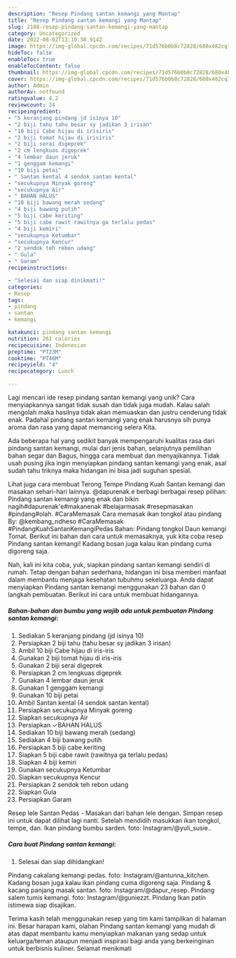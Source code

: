 ```yaml
---
description: "Resep Pindang santan kemangi yang Mantap"
title: "Resep Pindang santan kemangi yang Mantap"
slug: 2188-resep-pindang-santan-kemangi-yang-mantap
category: Uncategorized
date: 2022-08-02T13:10:38.914Z
image: https://img-global.cpcdn.com/recipes/71d576b0b8c72828/680x482cq70/pindang-santan-kemangi-foto-resep-utama.jpg
hideToc: false
enableToc: true
enableTocContent: false
thumbnail: https://img-global.cpcdn.com/recipes/71d576b0b8c72828/680x482cq70/pindang-santan-kemangi-foto-resep-utama.jpg
cover: https://img-global.cpcdn.com/recipes/71d576b0b8c72828/680x482cq70/pindang-santan-kemangi-foto-resep-utama.jpg
author: Admin
authorAv: notfound
ratingvalue: 4.2
reviewcount: 24
recipeingredient:
- "5 keranjang pindang jd isinya 10"
- "2 biji tahu tahu besar sy jadikan 3 irisan"
- "10 biji Cabe hijau di irisiris"
- "2 biji tomat hijau di irisiris"
- "2 biji serai digeprek"
- "2 cm lengkuas digeprek"
- "4 lembar daun jeruk"
- "1 genggam kemangi"
- "10 biji petai"
- " Santan kental 4 sendok santan kental"
- "secukupnya Minyak goreng"
- "secukupnya Air"
- " BAHAN HALUS"
- "10 biji bawang merah sedang"
- "4 biji bawang putih"
- "5 biji cabe keriting"
- "5 biji cabe rawit rawitnya ga terlalu pedas"
- "4 biji kemiri"
- "secukupnya Ketumbar"
- "secukupnya Kencur"
- "2 sendok teh rebon udang"
- " Gula"
- " Garam"
recipeinstructions:

- "Selesai dan siap dinikmati!"
categories:
- Resep
tags:
- pindang
- santan
- kemangi

katakunci: pindang santan kemangi 
nutrition: 261 calories
recipecuisine: Indonesian
preptime: "PT23M"
cooktime: "PT46M"
recipeyield: "4"
recipecategory: Lunch

---
```





Lagi mencari ide resep pindang santan kemangi yang unik? Cara menyiapkannya sangat tidak susah dan tidak juga mudah. Kalau salah mengolah maka hasilnya tidak akan memuaskan dan justru cenderung tidak enak. Padahal pindang santan kemangi yang enak harusnya sih punya aroma dan rasa yang dapat memancing selera Kita.





Ada beberapa hal yang sedikit banyak mempengaruhi kualitas rasa dari pindang santan kemangi, mulai dari jenis bahan, selanjutnya pemilihan bahan segar dan Bagus, hingga cara membuat dan menyajikannya. Tidak usah pusing jika ingin menyiapkan pindang santan kemangi yang enak,      asal sudah tahu triknya maka hidangan ini bisa jadi suguhan spesial.














Lihat juga cara membuat Terong Tempe Pindang Kuah Santan kemangi dan masakan sehari-hari lainnya. @dapurenak.e berbagi berbagai resep pilihan: Pindang santan kemangi yang enak dan bikin nagih#dapurenak&#39;e#makanenak #belajarmasak #resepmasakan #pindang#olah. #CaraMemasak Cara memasak ikan tongkol atau pindang By: @kembang_ndheso #CaraMemasak #PindangKuahSantanKemangiPedas Bahan: Pindang tongkol Daun kemangi Tomat. Berikut ini bahan dan cara untuk memasaknya, yuk kita coba resep Pindang santan kemangi! Kadang bosan juga kalau ikan pindang cuma digoreng saja.






Nah, kali ini kita coba, yuk, siapkan pindang santan kemangi sendiri di rumah. Tetap dengan bahan sederhana, hidangan ini bisa memberi manfaat dalam membantu menjaga kesehatan tubuhmu sekeluarga. Anda dapat menyiapkan Pindang santan kemangi menggunakan 23 bahan dan 0 langkah pembuatan. Berikut ini cara untuk membuat hidangannya.

<!--inarticleads1-->

##### Bahan-bahan dan bumbu yang wajib ada untuk pembuatan Pindang santan kemangi:

1. Sediakan 5 keranjang pindang (jd isinya 10)
1. Persiapkan 2 biji tahu (tahu besar sy jadikan 3 irisan)
1. Ambil 10 biji Cabe hijau di iris-iris
1. Gunakan 2 biji tomat hijau di iris-iris
1. Gunakan 2 biji serai digeprek
1. Persiapkan 2 cm lengkuas digeprek
1. Gunakan 4 lembar daun jeruk
1. Gunakan 1 genggam kemangi
1. Gunakan 10 biji petai
1. Ambil  Santan kental (4 sendok santan kental)
1. Persiapkan secukupnya Minyak goreng
1. Siapkan secukupnya Air
1. Persiapkan  ✓BAHAN HALUS
1. Sediakan 10 biji bawang merah (sedang)
1. Sediakan 4 biji bawang putih
1. Persiapkan 5 biji cabe keriting
1. Siapkan 5 biji cabe rawit (rawitnya ga terlalu pedas)
1. Siapkan 4 biji kemiri
1. Gunakan secukupnya Ketumbar
1. Siapkan secukupnya Kencur
1. Persiapkan 2 sendok teh rebon udang
1. Siapkan  Gula
1. Persiapkan  Garam


Resep lele Santan Pedas - Masakan dari bahan lele dengan. Simpan resep ini untuk dapat dilihat lagi nanti. Setelah mendidih masukkan ikan tongkol, tempe, dan. Ikan pindang bumbu sarden. foto: Instagram/@yuli_susie.. 

<!--inarticleads2-->

##### Cara buat Pindang santan kemangi:


1. Selesai dan siap dihidangkan!

Pindang cakalang kemangi pedas. foto: Instagram/@antunna_kitchen. Kadang bosan juga kalau ikan pindang cuma digoreng saja. Pindang &amp; kacang panjang masak santan. foto: Instagram/@dapur_resep. Pindang salem tumis kemangi. foto: Instagram/@guniezzt. Pindang Ikan patin istimewa siap disajikan. 

Terima kasih telah menggunakan resep yang tim kami tampilkan di halaman ini. Besar harapan kami, olahan Pindang santan kemangi yang mudah di atas dapat membantu kamu menyiapkan makanan yang sedap untuk keluarga/teman ataupun menjadi inspirasi bagi anda yang berkeinginan untuk berbisnis kuliner. Selamat menikmati
